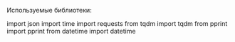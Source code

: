 Используемые библиотеки:

import json
import time
import requests
from tqdm import tqdm
from pprint import pprint
from datetime import datetime
